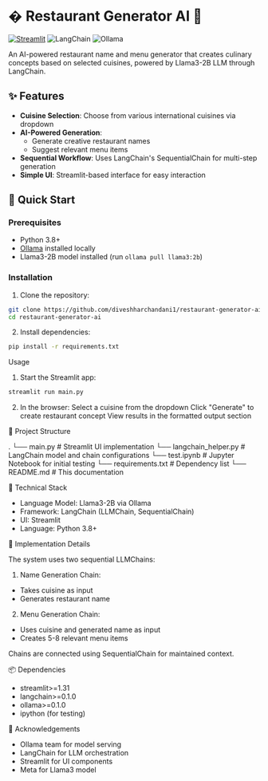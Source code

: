 # � Restaurant Generator AI 🥘

[![Streamlit](https://static.streamlit.io/badges/streamlit_badge_black_white.svg)](https://your-app-url.streamlit.app/)
![LangChain](https://img.shields.io/badge/LangChain-13.0%2B-blue)
![Ollama](https://img.shields.io/badge/Ollama-0.1%2B-orange)

An AI-powered restaurant name and menu generator that creates culinary concepts based on selected cuisines, powered by Llama3-2B LLM through LangChain.

## ✨ Features
- **Cuisine Selection**: Choose from various international cuisines via dropdown
- **AI-Powered Generation**: 
  - Generate creative restaurant names
  - Suggest relevant menu items
- **Sequential Workflow**: Uses LangChain's SequentialChain for multi-step generation
- **Simple UI**: Streamlit-based interface for easy interaction

## 🚀 Quick Start

### Prerequisites
- Python 3.8+
- [Ollama](https://ollama.ai/) installed locally
- Llama3-2B model installed (run `ollama pull llama3:2b`)

### Installation
1. Clone the repository:
```bash
git clone https://github.com/diveshharchandani1/restaurant-generator-ai.git
cd restaurant-generator-ai
```

2. Install dependencies:
```bash 
pip install -r requirements.txt
```

Usage
1. Start the Streamlit app:
```bash
streamlit run main.py
```

2. In the browser:
Select a cuisine from the dropdown
Click "Generate" to create restaurant concept
View results in the formatted output section


🧠 Project Structure

.
└── main.py                 # Streamlit UI implementation
└── langchain_helper.py     # LangChain model and chain configurations
└── test.ipynb              # Jupyter Notebook for initial testing
└── requirements.txt        # Dependency list
└── README.md               # This documentation



🔧 Technical Stack
- Language Model: Llama3-2B via Ollama
- Framework: LangChain (LLMChain, SequentialChain)
- UI: Streamlit
- Language: Python 3.8+


🤖 Implementation Details

The system uses two sequential LLMChains:

1. Name Generation Chain:
- Takes cuisine as input
- Generates restaurant name


2. Menu Generation Chain:
- Uses cuisine and generated name as input
- Creates 5-8 relevant menu items

Chains are connected using SequentialChain for maintained context.


📦 Dependencies

- streamlit>=1.31
- langchain>=0.1.0
- ollama>=0.1.0
- ipython (for testing)


🙏 Acknowledgements

-  Ollama team for model serving
- LangChain for LLM orchestration
- Streamlit for UI components
- Meta for Llama3 model
